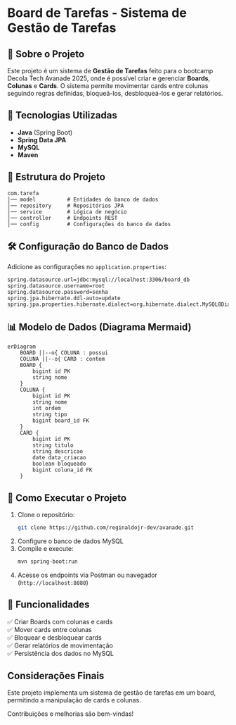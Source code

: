 # Board de Tarefas - Sistema de Gestão de Tarefas

## 📌 Sobre o Projeto
Este projeto é um sistema de **Gestão de Tarefas** feito para o bootcamp Decola Tech Avanade 2025, onde é possível criar e gerenciar **Boards**, **Colunas** e **Cards**. O sistema permite movimentar cards entre colunas seguindo regras definidas, bloqueá-los, desbloqueá-los e gerar relatórios.

## 🚀 Tecnologias Utilizadas
- **Java** (Spring Boot)
- **Spring Data JPA**
- **MySQL**
- **Maven**


## 📂 Estrutura do Projeto

```
com.tarefa
│── model          # Entidades do banco de dados
│── repository     # Repositórios JPA
│── service        # Lógica de negócio
│── controller     # Endpoints REST
│── config         # Configurações do banco de dados
```

## 🛠 Configuração do Banco de Dados
Adicione as configurações no `application.properties`:

```properties
spring.datasource.url=jdbc:mysql://localhost:3306/board_db
spring.datasource.username=root
spring.datasource.password=senha
spring.jpa.hibernate.ddl-auto=update
spring.jpa.properties.hibernate.dialect=org.hibernate.dialect.MySQL8Dialect
```

## 📊 Modelo de Dados (Diagrama Mermaid)

```mermaid
erDiagram
    BOARD ||--o{ COLUNA : possui
    COLUNA ||--o{ CARD : contem
    BOARD {
        bigint id PK
        string nome
    }
    COLUNA {
        bigint id PK
        string nome
        int ordem
        string tipo
        bigint board_id FK
    }
    CARD {
        bigint id PK
        string titulo
        string descricao
        date data_criacao
        boolean bloqueado
        bigint coluna_id FK
    }
```

## 🔧 Como Executar o Projeto
1. Clone o repositório:
   ```sh
   git clone https://github.com/reginaldojr-dev/avanade.git
   ```
2. Configure o banco de dados MySQL
3. Compile e execute:
   ```sh
   mvn spring-boot:run
   ```
4. Acesse os endpoints via Postman ou navegador (`http://localhost:8080`)

## 📌 Funcionalidades
✅ Criar Boards com colunas e cards  
✅ Mover cards entre colunas  
✅ Bloquear e desbloquear cards  
✅ Gerar relatórios de movimentação  
✅ Persistência dos dados no MySQL

## Considerações Finais

Este projeto implementa um sistema de gestão de tarefas em um board, permitindo a manipulação de cards e colunas.

Contribuições e melhorias são bem-vindas!